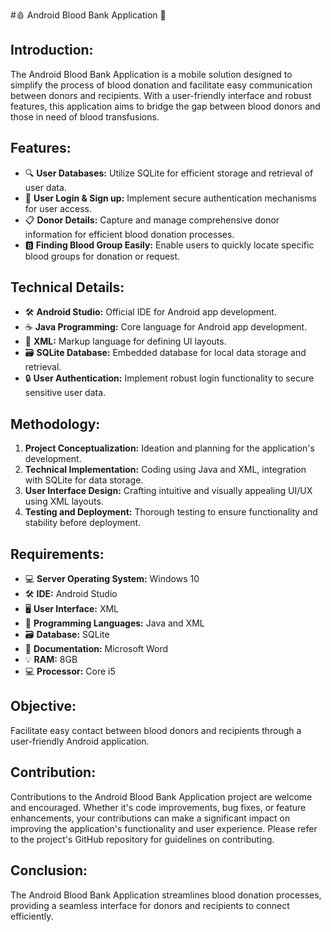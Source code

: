 #🩸 Android Blood Bank Application 📱

## Introduction:
The Android Blood Bank Application is a mobile solution designed to simplify the process of blood donation and facilitate easy communication between donors and recipients. With a user-friendly interface and robust features, this application aims to bridge the gap between blood donors and those in need of blood transfusions.

## Features:
- 🔍 **User Databases:** Utilize SQLite for efficient storage and retrieval of user data.
- 🔐 **User Login & Sign up:** Implement secure authentication mechanisms for user access.
- 📋 **Donor Details:** Capture and manage comprehensive donor information for efficient blood donation processes.
- 🅱️ **Finding Blood Group Easily:** Enable users to quickly locate specific blood groups for donation or request.

## Technical Details:
- 🛠️ **Android Studio:** Official IDE for Android app development.
- ☕ **Java Programming:** Core language for Android app development.
- 📄 **XML:** Markup language for defining UI layouts.
- 🗃️ **SQLite Database:** Embedded database for local data storage and retrieval.
- 🔒 **User Authentication:** Implement robust login functionality to secure sensitive user data.

## Methodology:
1. **Project Conceptualization:** Ideation and planning for the application's development.
2. **Technical Implementation:** Coding using Java and XML, integration with SQLite for data storage.
3. **User Interface Design:** Crafting intuitive and visually appealing UI/UX using XML layouts.
4. **Testing and Deployment:** Thorough testing to ensure functionality and stability before deployment.

## Requirements:
- 💻 **Server Operating System:** Windows 10
- 🛠️ **IDE:** Android Studio
- 🖥️ **User Interface:** XML
- 💾 **Programming Languages:** Java and XML
- 🗃️ **Database:** SQLite
- 📝 **Documentation:** Microsoft Word
- 💡 **RAM:** 8GB
- 💻 **Processor:** Core i5

## Objective:
Facilitate easy contact between blood donors and recipients through a user-friendly Android application.

## Contribution:
Contributions to the Android Blood Bank Application project are welcome and encouraged. Whether it's code improvements, bug fixes, or feature enhancements, your contributions can make a significant impact on improving the application's functionality and user experience. Please refer to the project's GitHub repository for guidelines on contributing.

## Conclusion:
The Android Blood Bank Application streamlines blood donation processes, providing a seamless interface for donors and recipients to connect efficiently.
